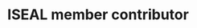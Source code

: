 ---
title: 'ISEAL member contributor'
field: 'is.contributor.member'
slug: 'is-contributor-member'
description: 'Association with an ISEAL member organization or scheme'
comment: 'Select from control list'
required: True
vocabulary: 'vocabulary.txt'
module: 'Provenance'
cluster: 'Global'
policy: 'Controlled value. Multi select from control list.'
layout: 'home'
---